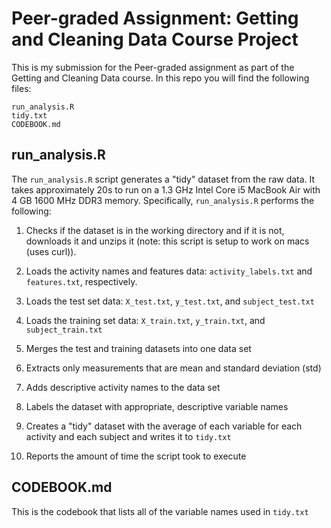 # Peer-graded Assignment: Getting and Cleaning Data Course Project
This is my submission for the Peer-graded assignment as part of the Getting and Cleaning Data course. In this repo you will find the following files:

`run_analysis.R`  
`tidy.txt`  
`CODEBOOK.md`

## run_analysis.R
The `run_analysis.R` script generates a "tidy" dataset from the raw data. It takes approximately 20s to run on a 1.3 GHz Intel Core i5 MacBook Air with 4 GB 1600 MHz DDR3 memory. Specifically, `run_analysis.R`  performs the following:   

1. Checks if the dataset is in the working directory and if it is not, downloads it and unzips it (note: this script is setup to work on macs (uses curl)).  

2. Loads the activity names and features data: `activity_labels.txt` and `features.txt`, respectively.

3. Loads the test set data: `X_test.txt`, `y_test.txt`, and `subject_test.txt`  

4. Loads the training set data: `X_train.txt`, `y_train.txt`, and `subject_train.txt`

5. Merges the test and training datasets into one data set

6. Extracts only measurements that are mean and standard deviation (std)

7. Adds descriptive activity names to the data set

8. Labels the dataset with appropriate, descriptive variable names

9. Creates a "tidy" dataset with the average of each variable for each activity and each subject and writes it to `tidy.txt`
 
10. Reports the amount of time the script took to execute

## CODEBOOK.md
This is the codebook that lists all of the variable names used in `tidy.txt`
